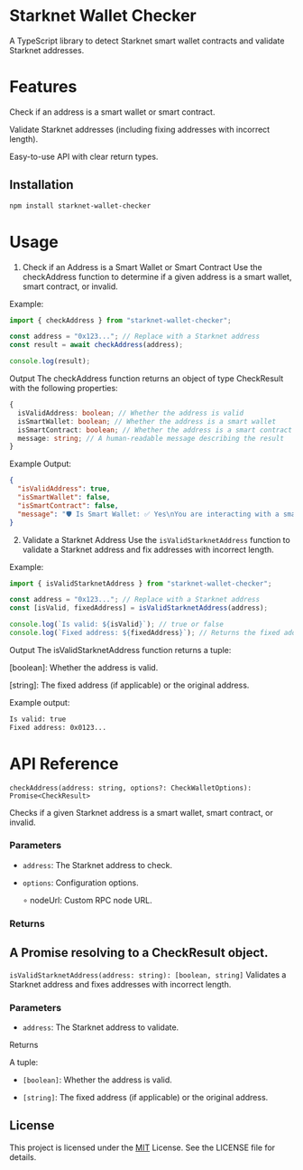 # Starknet Wallet Checker

A TypeScript library to detect Starknet smart wallet contracts and validate Starknet addresses.

# Features

Check if an address is a smart wallet or smart contract.

Validate Starknet addresses (including fixing addresses with incorrect length).

Easy-to-use API with clear return types.

## Installation

```bash
npm install starknet-wallet-checker
```

# Usage

1. Check if an Address is a Smart Wallet or Smart Contract
   Use the checkAddress function to determine if a given address is a smart wallet, smart contract, or invalid.

Example:

```typescript
import { checkAddress } from "starknet-wallet-checker";

const address = "0x123..."; // Replace with a Starknet address
const result = await checkAddress(address);

console.log(result);
```

Output
The checkAddress function returns an object of type CheckResult with the following properties:

```typescript
{
  isValidAddress: boolean; // Whether the address is valid
  isSmartWallet: boolean; // Whether the address is a smart wallet
  isSmartContract: boolean; // Whether the address is a smart contract
  message: string; // A human-readable message describing the result
}
```

Example Output:

```json
{
  "isValidAddress": true,
  "isSmartWallet": false,
  "isSmartContract": false,
  "message": "🛡️ Is Smart Wallet: ✅ Yes\nYou are interacting with a smart-wallet"
}
```

2. Validate a Starknet Address
   Use the `isValidStarknetAddress` function to validate a Starknet address and fix addresses with incorrect length.

Example:

```typescript
import { isValidStarknetAddress } from "starknet-wallet-checker";

const address = "0x123..."; // Replace with a Starknet address
const [isValid, fixedAddress] = isValidStarknetAddress(address);

console.log(`Is valid: ${isValid}`); // true or false
console.log(`Fixed address: ${fixedAddress}`); // Returns the fixed address if applicable
```

Output
The isValidStarknetAddress function returns a tuple:

[boolean]: Whether the address is valid.

[string]: The fixed address (if applicable) or the original address.

Example output:

```bash
Is valid: true
Fixed address: 0x0123...
```

# API Reference

`checkAddress(address: string, options?: CheckWalletOptions): Promise<CheckResult>`

Checks if a given Starknet address is a smart wallet, smart contract, or invalid.

### Parameters

- `address`: The Starknet address to check.

- `options`: Configuration options.

  ∘ nodeUrl: Custom RPC node URL.

### Returns

## A Promise resolving to a CheckResult object.

`isValidStarknetAddress(address: string): [boolean, string]`
Validates a Starknet address and fixes addresses with incorrect length.

### Parameters

- `address`: The Starknet address to validate.

Returns

A tuple:

- `[boolean]`: Whether the address is valid.

- `[string]`: The fixed address (if applicable) or the original address.

## License

This project is licensed under the [MIT](https://choosealicense.com/licenses/mit/) License. See the LICENSE file for details.
